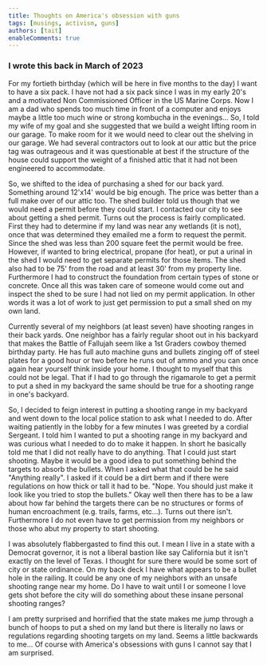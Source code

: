 ```yaml
---
title: Thoughts on America's obsession with guns
tags: [musings, activism, guns]
authors: [tait]
enableComments: true
---
```


### I wrote this back in March of 2023

For my fortieth birthday (which will be here in five months to the day) I want to have a six pack. I
have not had a six pack since I was in my early 20's and a motivated Non Commissioned Officer in the
US Marine Corps. Now I am a dad who spends too much time in front of a computer and enjoys maybe a
little too much wine or strong kombucha in the evenings... So, I told my wife of my goal and she
suggested that we build a weight lifting room in our garage. To make room for it we would need to
clear out the shelving in our garage. We had several contractors out to look at our attic but the
price tag was outrageous and it was questionable at best if the structure of the house could support
the weight of a finished attic that it had not been engineered to accommodate.

So, we shifted to the idea of purchasing a shed for our back yard. Something around 12'x14' would be
big enough. The price was better than a full make over of our attic too. The shed builder told us
though that we would need a permit before they could start. I contacted our city to see about
getting a shed permit. Turns out the process is fairly complicated. First they had to determine if
my land was near any wetlands (it is not), once that was determined they emailed me a form to
request the permit. Since the shed was less than 200 square feet the permit would be free. However,
if wanted to bring electrical, propane (for heat), or put a urinal in the shed I would need to get
separate permits for those items. The shed also had to be 75' from the road and at least 30' from my
property line. Furthermore I had to construct the foundation from certain types of stone or
concrete. Once all this was taken care of someone would come out and inspect the shed to be sure I
had not lied on my permit application. In other words it was a lot of work to just get permission to
put a small shed on my own land.

Currently several of my neighbors (at least seven) have shooting ranges in their back yards. One neighbor has a fairly regular shoot out in his backyard that makes
the Battle of Fallujah seem like a 1st Graders cowboy themed birthday party. He has full auto
machine guns and bullets zinging off of steel plates for a good hour or two before he runs out of ammo and
you can once again hear yourself think inside your home. I
thought to myself that this could not be legal. That if I had to go through the rigamarole to get a
permit to put a shed in my backyard the same should be true for a shooting range in one's backyard.

So, I decided to feign interest in putting a shooting range in my backyard and went down to the
local police station to ask what I needed to do. After waiting patiently in the lobby for a few
minutes I was greeted by a cordial Sergeant. I told him I wanted to put a shooting range in my
backyard and was curious what I needed to do to make it happen. In short he basically told me that I
did not really have to do anything. That I could just start shooting. Maybe it would be a good idea
to put something behind the targets to absorb the bullets. When I asked what that could be he said
"Anything really". I asked if it could be a dirt berm and if there were regulations on how thick or
tall it had to be. "Nope. You should just make it look like you tried to stop the bullets." Okay
well then there has to be a law about how far behind the targets there can be no structures or forms
of human encroachment (e.g. trails, farms, etc...). Turns out there isn't. Furthermore I do not even
have to get permission from my neighbors or those who abut my property to start shooting. 

I was absolutely flabbergasted to find this out. I mean I live in a state with a Democrat governor,
it is not a liberal bastion like say California but it isn't exactly on the level of Texas. I
thought for sure there would be some sort of city or state ordinance. On my back deck I have what
appears to be a bullet hole in the railing. It could be any one of my neighbors with an
unsafe shooting range near my home. Do I have to wait until I or someone I love gets shot before the
city will do something about these insane personal shooting ranges?

I am pretty surprised and horrified that the state makes me jump through a bunch of hoops to put a
shed on my land but there is literally no laws or regulations regarding shooting targets on my land.
Seems a little backwards to me... Of course with America's obsessions with guns I cannot say that I
am surprised.
